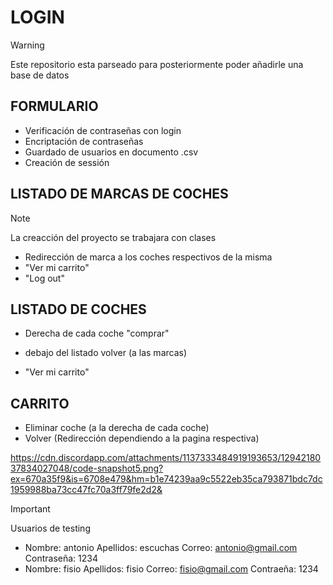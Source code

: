 # LOGIN

> [!WARNING]
> Este repositorio esta parseado para posteriormente poder añadirle una base de datos

## FORMULARIO

- Verificación de contraseñas con login
- Encriptación de contraseñas
- Guardado de usuarios en documento .csv
- Creación de sessión

## LISTADO DE MARCAS DE COCHES

> [!NOTE]
> La creacción del proyecto se trabajara con clases

- Redirección de marca a los coches respectivos de la misma
- "Ver mi carrito"
- "Log out"
  
## LISTADO DE **COCHES**

- Derecha de cada coche "comprar"

- debajo del listado volver (a las marcas)

- "Ver mi carrito"

## CARRITO

- Eliminar coche (a la derecha de cada coche)
- Volver (Redirección dependiendo a la pagina respectiva)

https://cdn.discordapp.com/attachments/1137333484919193653/1294218037834027048/code-snapshot5.png?ex=670a35f9&is=6708e479&hm=b1e74239aa9c5522eb35ca793871bdc7dc1959988ba73cc47fc70a3ff79fe2d2&

> [!IMPORTANT]
> Usuarios de testing
> - Nombre: antonio Apellidos: escuchas Correo: antonio@gmail.com Contraseña: 1234
> - Nombre: fisio Apellidos: fisio Correo: fisio@gmail.com Contraeña: 1234

